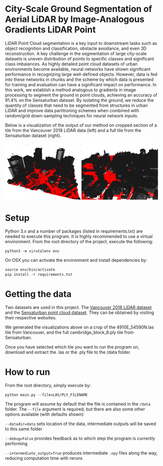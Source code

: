 # City-Scale Ground Segmentation of Aerial LiDAR by Image-Analogous Gradients LiDAR Point 

LiDAR Point Cloud segmentation is a key input to downstream tasks such as object recognition and classification, obstacle avoidance, and even 3D reconstruction. A key challenge in the segmentation of large city-scale datasets is uneven distribution of points to specific classes and significant class imbalances. As highly detailed point cloud datasets of urban environments become available, neural networks have shown significant performance in recognizing large well-defined objects. However, data is fed into these networks in chunks and the scheme by which data is presented for training and evaluation can have a significant impact on performance. In this work, we establish a method analogous to gradients in image processing to segment the ground in point clouds, achieving an accuracy of 91.4\% on the Sensaturban dataset. By isolating the ground, we reduce the quantity of classes that need to be segmented from structures in urban LiDAR and improve data partitioning schemes when combined with random/grid down-sampling techniques for neural network inputs.

Below is a visualization of the output of our method on cropped section of a tile from the Vancouver 2018 LiDAR data (left) and a full tile from the Sensaturban dataset (right).

![Ground segmentation output](/images/icmla-fig-output.png)

# Setup

Python 3.x and a number of packages (listed in requirements.txt) are needed to execute this program. It is highly recommended to use a virtual environment. From the root directory of the project, execute the following:

```
python3 -m virutalenv env
```

On OSX you can activate the environment and install dependencies by:

```
source env/bin/activate
pip install -r requirements.txt
```

# Getting the data
Two datasets are used in this project. The [Vancouver 2018 LiDAR dataset](https://opendata.vancouver.ca/explore/dataset/lidar-2018/information/) and the [Sensaturban point cloud dataset](https://github.com/QingyongHu/SensatUrban). They can be obtained by visiting their respective websites.

We generated the visualizations above on a crop of the 4910E_54590N.las tile from Vancouver, and the full cambridge_block_8.ply tile from Sensaturban.

Once you have selected which tile you want to run the program on, download and extract the .las or the .ply file to the /data folder.

# How to run
From the root directory, simply execute by:

```
python main.py --file=LAS/PLY_FILENAME
```

The program will assume by default that the file is contained in the `/data` folder. The `--file` argument is required, but there are also some other options available (with defaults shown):

`--datadir=data` sets location of the data, intermediate outputs will be saved to this same folder

`--debug=False` provides feedback as to which step the program is currently performing

`--intermediate_output=True` produces intermediate `.npy` files along the way, reducing computation time with reruns